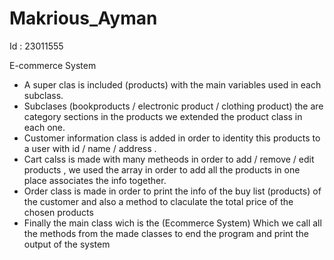 # Makrious_Ayman
Id : 23011555

E-commerce System
  - A super clas is included (products) with the main variables used in each subclass.
  - Subclases (bookproducts / electronic product / clothing product) the are category sections in the products we extended the product class in each one. 
  - Customer information class is added in order to identity this products to a user with id / name / address .
  - Cart calss is made with many metheods in order to add / remove / edit products , we used the array in order to add all the products in one place associates the info together. 
  - Order class is made in order to print the info of the buy list (products) of the customer and also a method to claculate the total price of the chosen products
  - Finally the main class wich is the (Ecommerce System) Which we call all the methods from the made classes to end the program and print the output of the system      
  
